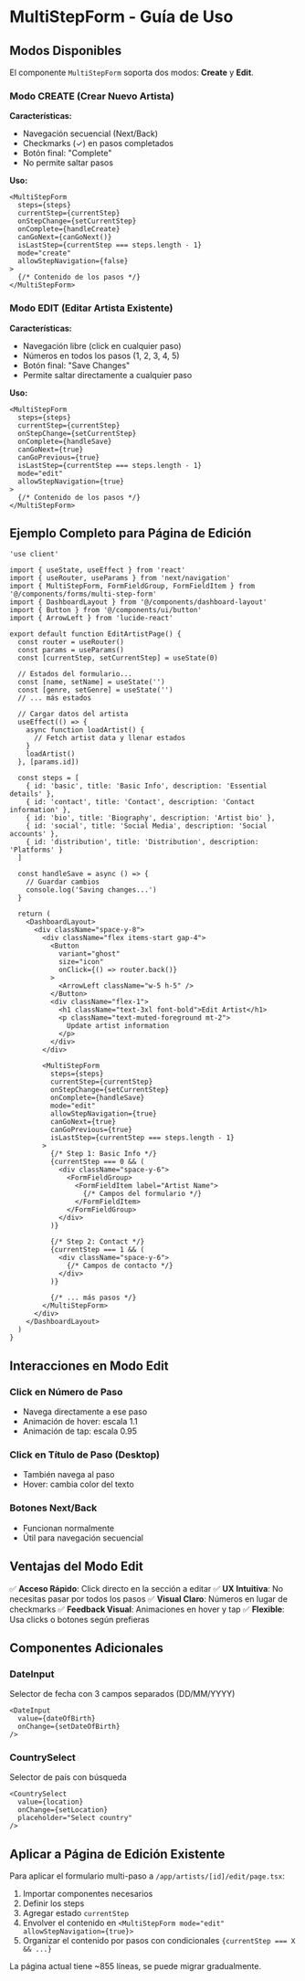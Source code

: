 # MultiStepForm - Guía de Uso

## Modos Disponibles

El componente `MultiStepForm` soporta dos modos: **Create** y **Edit**.

### Modo CREATE (Crear Nuevo Artista)

**Características:**
- Navegación secuencial (Next/Back)
- Checkmarks (✓) en pasos completados
- Botón final: "Complete"
- No permite saltar pasos

**Uso:**
```tsx
<MultiStepForm
  steps={steps}
  currentStep={currentStep}
  onStepChange={setCurrentStep}
  onComplete={handleCreate}
  canGoNext={canGoNext()}
  isLastStep={currentStep === steps.length - 1}
  mode="create"
  allowStepNavigation={false}
>
  {/* Contenido de los pasos */}
</MultiStepForm>
```

### Modo EDIT (Editar Artista Existente)

**Características:**
- Navegación libre (click en cualquier paso)
- Números en todos los pasos (1, 2, 3, 4, 5)
- Botón final: "Save Changes"
- Permite saltar directamente a cualquier paso

**Uso:**
```tsx
<MultiStepForm
  steps={steps}
  currentStep={currentStep}
  onStepChange={setCurrentStep}
  onComplete={handleSave}
  canGoNext={true}
  canGoPrevious={true}
  isLastStep={currentStep === steps.length - 1}
  mode="edit"
  allowStepNavigation={true}
>
  {/* Contenido de los pasos */}
</MultiStepForm>
```

## Ejemplo Completo para Página de Edición

```tsx
'use client'

import { useState, useEffect } from 'react'
import { useRouter, useParams } from 'next/navigation'
import { MultiStepForm, FormFieldGroup, FormFieldItem } from '@/components/forms/multi-step-form'
import { DashboardLayout } from '@/components/dashboard-layout'
import { Button } from '@/components/ui/button'
import { ArrowLeft } from 'lucide-react'

export default function EditArtistPage() {
  const router = useRouter()
  const params = useParams()
  const [currentStep, setCurrentStep] = useState(0)
  
  // Estados del formulario...
  const [name, setName] = useState('')
  const [genre, setGenre] = useState('')
  // ... más estados

  // Cargar datos del artista
  useEffect(() => {
    async function loadArtist() {
      // Fetch artist data y llenar estados
    }
    loadArtist()
  }, [params.id])

  const steps = [
    { id: 'basic', title: 'Basic Info', description: 'Essential details' },
    { id: 'contact', title: 'Contact', description: 'Contact information' },
    { id: 'bio', title: 'Biography', description: 'Artist bio' },
    { id: 'social', title: 'Social Media', description: 'Social accounts' },
    { id: 'distribution', title: 'Distribution', description: 'Platforms' }
  ]

  const handleSave = async () => {
    // Guardar cambios
    console.log('Saving changes...')
  }

  return (
    <DashboardLayout>
      <div className="space-y-8">
        <div className="flex items-start gap-4">
          <Button 
            variant="ghost" 
            size="icon"
            onClick={() => router.back()}
          >
            <ArrowLeft className="w-5 h-5" />
          </Button>
          <div className="flex-1">
            <h1 className="text-3xl font-bold">Edit Artist</h1>
            <p className="text-muted-foreground mt-2">
              Update artist information
            </p>
          </div>
        </div>

        <MultiStepForm
          steps={steps}
          currentStep={currentStep}
          onStepChange={setCurrentStep}
          onComplete={handleSave}
          mode="edit"
          allowStepNavigation={true}
          canGoNext={true}
          canGoPrevious={true}
          isLastStep={currentStep === steps.length - 1}
        >
          {/* Step 1: Basic Info */}
          {currentStep === 0 && (
            <div className="space-y-6">
              <FormFieldGroup>
                <FormFieldItem label="Artist Name">
                  {/* Campos del formulario */}
                </FormFieldItem>
              </FormFieldGroup>
            </div>
          )}

          {/* Step 2: Contact */}
          {currentStep === 1 && (
            <div className="space-y-6">
              {/* Campos de contacto */}
            </div>
          )}

          {/* ... más pasos */}
        </MultiStepForm>
      </div>
    </DashboardLayout>
  )
}
```

## Interacciones en Modo Edit

### Click en Número de Paso
- Navega directamente a ese paso
- Animación de hover: escala 1.1
- Animación de tap: escala 0.95

### Click en Título de Paso (Desktop)
- También navega al paso
- Hover: cambia color del texto

### Botones Next/Back
- Funcionan normalmente
- Útil para navegación secuencial

## Ventajas del Modo Edit

✅ **Acceso Rápido**: Click directo en la sección a editar
✅ **UX Intuitiva**: No necesitas pasar por todos los pasos
✅ **Visual Claro**: Números en lugar de checkmarks
✅ **Feedback Visual**: Animaciones en hover y tap
✅ **Flexible**: Usa clicks o botones según prefieras

## Componentes Adicionales

### DateInput
Selector de fecha con 3 campos separados (DD/MM/YYYY)
```tsx
<DateInput
  value={dateOfBirth}
  onChange={setDateOfBirth}
/>
```

### CountrySelect
Selector de país con búsqueda
```tsx
<CountrySelect
  value={location}
  onChange={setLocation}
  placeholder="Select country"
/>
```

## Aplicar a Página de Edición Existente

Para aplicar el formulario multi-paso a `/app/artists/[id]/edit/page.tsx`:

1. Importar componentes necesarios
2. Definir los steps
3. Agregar estado `currentStep`
4. Envolver el contenido en `<MultiStepForm mode="edit" allowStepNavigation={true}>`
5. Organizar el contenido por pasos con condicionales `{currentStep === X && ...}`

La página actual tiene ~855 líneas, se puede migrar gradualmente.
